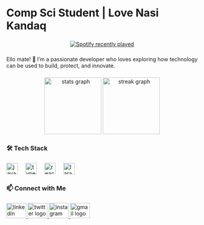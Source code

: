 <h1 align="left"> Comp Sci Student | Love Nasi Kandaq</h1>

###

<div align="center">
  <a href="https://open.spotify.com/user/31iqk4lrut7mme6oumt2rbkezw2y">
    <img src="https://spotify-recently-played-readme.vercel.app/api?user=31iqk4lrut7mme6oumt2rbkezw2y&count=5&unique=false" alt="Spotify recently played"  />
  </a>
</div>

###

<p align="left">Ello mate! 👋 I’m a passionate  developer who loves exploring how technology can be used to build, protect, and innovate.</p>

###

<div align="center">
  <img src="https://github-readme-stats.vercel.app/api?username=darwishathibi&hide_title=false&hide_rank=false&show_icons=true&include_all_commits=true&count_private=true&disable_animations=false&theme=dark&locale=en&hide_border=false" height="150" alt="stats graph"  />
  <img src="https://streak-stats.demolab.com?user=darwishathibi&locale=en&mode=daily&theme=dark&hide_border=false&border_radius=5" height="150" alt="streak graph"  />
</div>

###

<h3 align="left">🛠️ Tech Stack</h3>

###

<div align="left">
  <img src="https://cdn.jsdelivr.net/gh/devicons/devicon/icons/javascript/javascript-original.svg" height="30" alt="javascript logo"  />
  <img width="12" />
  <img src="https://cdn.jsdelivr.net/gh/devicons/devicon/icons/typescript/typescript-original.svg" height="30" alt="typescript logo"  />
  <img width="12" />
  <img src="https://cdn.jsdelivr.net/gh/devicons/devicon/icons/react/react-original.svg" height="30" alt="react logo"  />
  <img width="12" />
  <img src="https://cdn.jsdelivr.net/gh/devicons/devicon/icons/laravel/laravel-original.svg" height="30" alt="laravel logo"  />
</div>

###

<h3 align="left">📫 Connect with Me</h3>

###

<div align="left">
  <a href="www.linkedin.com/in/darwis-shathibi-965609204" target="_blank">
    <img src="https://raw.githubusercontent.com/maurodesouza/profile-readme-generator/master/src/assets/icons/social/linkedin/default.svg" width="52" height="40" alt="linkedin logo"  />
  </a>
  <a href="https://x.com/darwishathibi" target="_blank">
    <img src="https://raw.githubusercontent.com/maurodesouza/profile-readme-generator/master/src/assets/icons/social/twitter/default.svg" width="52" height="40" alt="twitter logo"  />
  </a>
  <a href="https://www.instagram.com/darwishathibi/" target="_blank">
    <img src="https://raw.githubusercontent.com/maurodesouza/profile-readme-generator/master/src/assets/icons/social/instagram/default.svg" width="52" height="40" alt="instagram logo"  />
  </a>
  <a href="danishdarwis82@gmail.com" target="_blank">
    <img src="https://raw.githubusercontent.com/maurodesouza/profile-readme-generator/master/src/assets/icons/social/gmail/default.svg" width="52" height="40" alt="gmail logo"  />
  </a>
</div>

###
